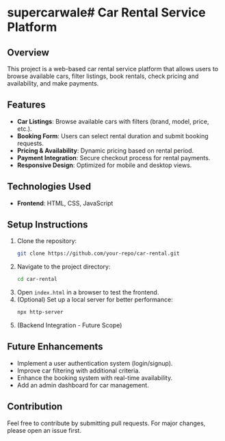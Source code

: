 # supercarwale# Car Rental Service Platform

## Overview
This project is a web-based car rental service platform that allows users to browse available cars, filter listings, book rentals, check pricing and availability, and make payments.

## Features
- **Car Listings**: Browse available cars with filters (brand, model, price, etc.).
- **Booking Form**: Users can select rental duration and submit booking requests.
- **Pricing & Availability**: Dynamic pricing based on rental period.
- **Payment Integration**: Secure checkout process for rental payments.
- **Responsive Design**: Optimized for mobile and desktop views.

## Technologies Used
- **Frontend**: HTML, CSS, JavaScript

## Setup Instructions
1. Clone the repository:
   ```sh
   git clone https://github.com/your-repo/car-rental.git
   ```
2. Navigate to the project directory:
   ```sh
   cd car-rental
   ```
3. Open `index.html` in a browser to test the frontend.
4. (Optional) Set up a local server for better performance:
   ```sh
   npx http-server
   ```
5. (Backend Integration - Future Scope)

## Future Enhancements
- Implement a user authentication system (login/signup).
- Improve car filtering with additional criteria.
- Enhance the booking system with real-time availability.
- Add an admin dashboard for car management.

## Contribution
Feel free to contribute by submitting pull requests. For major changes, please open an issue first.




